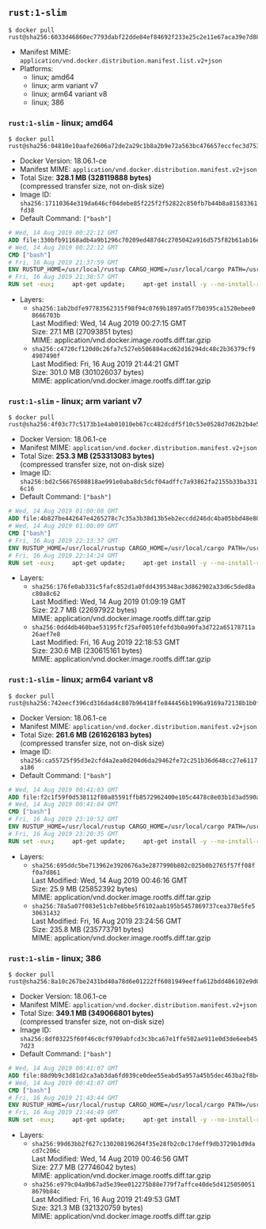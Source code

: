 ## `rust:1-slim`

```console
$ docker pull rust@sha256:6033d46860ec7793dabf22dde84ef84692f233e25c2e11e67aca39e7d88b3e03
```

-	Manifest MIME: `application/vnd.docker.distribution.manifest.list.v2+json`
-	Platforms:
	-	linux; amd64
	-	linux; arm variant v7
	-	linux; arm64 variant v8
	-	linux; 386

### `rust:1-slim` - linux; amd64

```console
$ docker pull rust@sha256:04810e10aafe2606a72de2a29c1b8a2b9e72a563bc476657eccfec3d75383e88
```

-	Docker Version: 18.06.1-ce
-	Manifest MIME: `application/vnd.docker.distribution.manifest.v2+json`
-	Total Size: **328.1 MB (328119888 bytes)**  
	(compressed transfer size, not on-disk size)
-	Image ID: `sha256:17110364e319da646cf04debe85f225f2f52822c850fb7b44b8a81583361fd38`
-	Default Command: `["bash"]`

```dockerfile
# Wed, 14 Aug 2019 00:22:12 GMT
ADD file:330bfb91168adb4a9b1296c70209ed487d4c2705042a916d575f82b61ab16e61 in / 
# Wed, 14 Aug 2019 00:22:12 GMT
CMD ["bash"]
# Fri, 16 Aug 2019 21:37:59 GMT
ENV RUSTUP_HOME=/usr/local/rustup CARGO_HOME=/usr/local/cargo PATH=/usr/local/cargo/bin:/usr/local/sbin:/usr/local/bin:/usr/sbin:/usr/bin:/sbin:/bin RUST_VERSION=1.37.0
# Fri, 16 Aug 2019 21:38:57 GMT
RUN set -eux;     apt-get update;     apt-get install -y --no-install-recommends         ca-certificates         gcc         libc6-dev         wget         ;     dpkgArch="$(dpkg --print-architecture)";     case "${dpkgArch##*-}" in         amd64) rustArch='x86_64-unknown-linux-gnu'; rustupSha256='a46fe67199b7bcbbde2dcbc23ae08db6f29883e260e23899a88b9073effc9076' ;;         armhf) rustArch='armv7-unknown-linux-gnueabihf'; rustupSha256='6af5abbbae02e13a9acae29593ec58116ab0e3eb893fa0381991e8b0934caea1' ;;         arm64) rustArch='aarch64-unknown-linux-gnu'; rustupSha256='51862e576f064d859546cca5f3d32297092a850861e567327422e65b60877a1b' ;;         i386) rustArch='i686-unknown-linux-gnu'; rustupSha256='91456c3e6b2a3067914b3327f07bc182e2a27c44bff473263ba81174884182be' ;;         *) echo >&2 "unsupported architecture: ${dpkgArch}"; exit 1 ;;     esac;     url="https://static.rust-lang.org/rustup/archive/1.18.3/${rustArch}/rustup-init";     wget "$url";     echo "${rustupSha256} *rustup-init" | sha256sum -c -;     chmod +x rustup-init;     ./rustup-init -y --no-modify-path --default-toolchain $RUST_VERSION;     rm rustup-init;     chmod -R a+w $RUSTUP_HOME $CARGO_HOME;     rustup --version;     cargo --version;     rustc --version;     apt-get remove -y --auto-remove         wget         ;     rm -rf /var/lib/apt/lists/*;
```

-	Layers:
	-	`sha256:1ab2bdfe97783562315f98f94c0769b1897a05f7b0395ca1520ebee08666703b`  
		Last Modified: Wed, 14 Aug 2019 00:27:15 GMT  
		Size: 27.1 MB (27093851 bytes)  
		MIME: application/vnd.docker.image.rootfs.diff.tar.gzip
	-	`sha256:c4720cf120d0c26fa7c527eb506884acd62d16294dc48c2b36379cf94907490f`  
		Last Modified: Fri, 16 Aug 2019 21:44:21 GMT  
		Size: 301.0 MB (301026037 bytes)  
		MIME: application/vnd.docker.image.rootfs.diff.tar.gzip

### `rust:1-slim` - linux; arm variant v7

```console
$ docker pull rust@sha256:4f03c77c5173b1e4ab01010eb67cc482dcdf5f10c53e0528d7d62b2b4e516980
```

-	Docker Version: 18.06.1-ce
-	Manifest MIME: `application/vnd.docker.distribution.manifest.v2+json`
-	Total Size: **253.3 MB (253313083 bytes)**  
	(compressed transfer size, not on-disk size)
-	Image ID: `sha256:bd2c56676508818ae991e0aba8dc5dcf04adffc7a93862fa2155b33ba3316c16`
-	Default Command: `["bash"]`

```dockerfile
# Wed, 14 Aug 2019 01:00:08 GMT
ADD file:4b827be442647e4265278c7c35a3b38d13b5eb2eccdd246dc4ba05bbd48e8079 in / 
# Wed, 14 Aug 2019 01:00:09 GMT
CMD ["bash"]
# Fri, 16 Aug 2019 22:13:37 GMT
ENV RUSTUP_HOME=/usr/local/rustup CARGO_HOME=/usr/local/cargo PATH=/usr/local/cargo/bin:/usr/local/sbin:/usr/local/bin:/usr/sbin:/usr/bin:/sbin:/bin RUST_VERSION=1.37.0
# Fri, 16 Aug 2019 22:14:24 GMT
RUN set -eux;     apt-get update;     apt-get install -y --no-install-recommends         ca-certificates         gcc         libc6-dev         wget         ;     dpkgArch="$(dpkg --print-architecture)";     case "${dpkgArch##*-}" in         amd64) rustArch='x86_64-unknown-linux-gnu'; rustupSha256='a46fe67199b7bcbbde2dcbc23ae08db6f29883e260e23899a88b9073effc9076' ;;         armhf) rustArch='armv7-unknown-linux-gnueabihf'; rustupSha256='6af5abbbae02e13a9acae29593ec58116ab0e3eb893fa0381991e8b0934caea1' ;;         arm64) rustArch='aarch64-unknown-linux-gnu'; rustupSha256='51862e576f064d859546cca5f3d32297092a850861e567327422e65b60877a1b' ;;         i386) rustArch='i686-unknown-linux-gnu'; rustupSha256='91456c3e6b2a3067914b3327f07bc182e2a27c44bff473263ba81174884182be' ;;         *) echo >&2 "unsupported architecture: ${dpkgArch}"; exit 1 ;;     esac;     url="https://static.rust-lang.org/rustup/archive/1.18.3/${rustArch}/rustup-init";     wget "$url";     echo "${rustupSha256} *rustup-init" | sha256sum -c -;     chmod +x rustup-init;     ./rustup-init -y --no-modify-path --default-toolchain $RUST_VERSION;     rm rustup-init;     chmod -R a+w $RUSTUP_HOME $CARGO_HOME;     rustup --version;     cargo --version;     rustc --version;     apt-get remove -y --auto-remove         wget         ;     rm -rf /var/lib/apt/lists/*;
```

-	Layers:
	-	`sha256:176fe0ab331c5fafc852d1a0fdd4395348ac3d862902a33d6c5ded8ac80a8c62`  
		Last Modified: Wed, 14 Aug 2019 01:09:19 GMT  
		Size: 22.7 MB (22697922 bytes)  
		MIME: application/vnd.docker.image.rootfs.diff.tar.gzip
	-	`sha256:0dd4db460bae53195fcf25af00510fefd3b0a90fa3d722a65178711a26aef7e8`  
		Last Modified: Fri, 16 Aug 2019 22:18:53 GMT  
		Size: 230.6 MB (230615161 bytes)  
		MIME: application/vnd.docker.image.rootfs.diff.tar.gzip

### `rust:1-slim` - linux; arm64 variant v8

```console
$ docker pull rust@sha256:742eecf396cd316dad4c807b96418ffe844456b1996a9169a72138b1b0fa1c78
```

-	Docker Version: 18.06.1-ce
-	Manifest MIME: `application/vnd.docker.distribution.manifest.v2+json`
-	Total Size: **261.6 MB (261626183 bytes)**  
	(compressed transfer size, not on-disk size)
-	Image ID: `sha256:ca55725f95d3e2cfd4a2ea0d204d6da29462fe72c251b36d648cc27e6117a186`
-	Default Command: `["bash"]`

```dockerfile
# Wed, 14 Aug 2019 00:41:03 GMT
ADD file:f2c1f59f0d538112f80a85591ffb8572962400e105c4478c8e03b1d3ad590ac7 in / 
# Wed, 14 Aug 2019 00:41:04 GMT
CMD ["bash"]
# Fri, 16 Aug 2019 23:19:52 GMT
ENV RUSTUP_HOME=/usr/local/rustup CARGO_HOME=/usr/local/cargo PATH=/usr/local/cargo/bin:/usr/local/sbin:/usr/local/bin:/usr/sbin:/usr/bin:/sbin:/bin RUST_VERSION=1.37.0
# Fri, 16 Aug 2019 23:20:35 GMT
RUN set -eux;     apt-get update;     apt-get install -y --no-install-recommends         ca-certificates         gcc         libc6-dev         wget         ;     dpkgArch="$(dpkg --print-architecture)";     case "${dpkgArch##*-}" in         amd64) rustArch='x86_64-unknown-linux-gnu'; rustupSha256='a46fe67199b7bcbbde2dcbc23ae08db6f29883e260e23899a88b9073effc9076' ;;         armhf) rustArch='armv7-unknown-linux-gnueabihf'; rustupSha256='6af5abbbae02e13a9acae29593ec58116ab0e3eb893fa0381991e8b0934caea1' ;;         arm64) rustArch='aarch64-unknown-linux-gnu'; rustupSha256='51862e576f064d859546cca5f3d32297092a850861e567327422e65b60877a1b' ;;         i386) rustArch='i686-unknown-linux-gnu'; rustupSha256='91456c3e6b2a3067914b3327f07bc182e2a27c44bff473263ba81174884182be' ;;         *) echo >&2 "unsupported architecture: ${dpkgArch}"; exit 1 ;;     esac;     url="https://static.rust-lang.org/rustup/archive/1.18.3/${rustArch}/rustup-init";     wget "$url";     echo "${rustupSha256} *rustup-init" | sha256sum -c -;     chmod +x rustup-init;     ./rustup-init -y --no-modify-path --default-toolchain $RUST_VERSION;     rm rustup-init;     chmod -R a+w $RUSTUP_HOME $CARGO_HOME;     rustup --version;     cargo --version;     rustc --version;     apt-get remove -y --auto-remove         wget         ;     rm -rf /var/lib/apt/lists/*;
```

-	Layers:
	-	`sha256:695ddc5be713962e3920676a3e2877990b802c025b0b2765f57ff08ff0a7d861`  
		Last Modified: Wed, 14 Aug 2019 00:46:16 GMT  
		Size: 25.9 MB (25852392 bytes)  
		MIME: application/vnd.docker.image.rootfs.diff.tar.gzip
	-	`sha256:78a5a07f083e51cb7e8bbe5f6102aab195b5457869737cea378e5fe530631432`  
		Last Modified: Fri, 16 Aug 2019 23:24:56 GMT  
		Size: 235.8 MB (235773791 bytes)  
		MIME: application/vnd.docker.image.rootfs.diff.tar.gzip

### `rust:1-slim` - linux; 386

```console
$ docker pull rust@sha256:8a10c267be2431bd40a78d6e01222ff6081949eeffa612bdd486102e9d02c7af
```

-	Docker Version: 18.06.1-ce
-	Manifest MIME: `application/vnd.docker.distribution.manifest.v2+json`
-	Total Size: **349.1 MB (349066801 bytes)**  
	(compressed transfer size, not on-disk size)
-	Image ID: `sha256:8df03225f60f46c0cf9709abfcd3c3bca67e1ffe502ae911e0d3de6eeb457d23`
-	Default Command: `["bash"]`

```dockerfile
# Wed, 14 Aug 2019 00:41:07 GMT
ADD file:88d9b9c3d81d2ca3ab3da6fd039ce0dee55eabd5a957a45b5dec463ba2f8b465 in / 
# Wed, 14 Aug 2019 00:41:07 GMT
CMD ["bash"]
# Fri, 16 Aug 2019 21:43:44 GMT
ENV RUSTUP_HOME=/usr/local/rustup CARGO_HOME=/usr/local/cargo PATH=/usr/local/cargo/bin:/usr/local/sbin:/usr/local/bin:/usr/sbin:/usr/bin:/sbin:/bin RUST_VERSION=1.37.0
# Fri, 16 Aug 2019 21:44:49 GMT
RUN set -eux;     apt-get update;     apt-get install -y --no-install-recommends         ca-certificates         gcc         libc6-dev         wget         ;     dpkgArch="$(dpkg --print-architecture)";     case "${dpkgArch##*-}" in         amd64) rustArch='x86_64-unknown-linux-gnu'; rustupSha256='a46fe67199b7bcbbde2dcbc23ae08db6f29883e260e23899a88b9073effc9076' ;;         armhf) rustArch='armv7-unknown-linux-gnueabihf'; rustupSha256='6af5abbbae02e13a9acae29593ec58116ab0e3eb893fa0381991e8b0934caea1' ;;         arm64) rustArch='aarch64-unknown-linux-gnu'; rustupSha256='51862e576f064d859546cca5f3d32297092a850861e567327422e65b60877a1b' ;;         i386) rustArch='i686-unknown-linux-gnu'; rustupSha256='91456c3e6b2a3067914b3327f07bc182e2a27c44bff473263ba81174884182be' ;;         *) echo >&2 "unsupported architecture: ${dpkgArch}"; exit 1 ;;     esac;     url="https://static.rust-lang.org/rustup/archive/1.18.3/${rustArch}/rustup-init";     wget "$url";     echo "${rustupSha256} *rustup-init" | sha256sum -c -;     chmod +x rustup-init;     ./rustup-init -y --no-modify-path --default-toolchain $RUST_VERSION;     rm rustup-init;     chmod -R a+w $RUSTUP_HOME $CARGO_HOME;     rustup --version;     cargo --version;     rustc --version;     apt-get remove -y --auto-remove         wget         ;     rm -rf /var/lib/apt/lists/*;
```

-	Layers:
	-	`sha256:99d63bb2f627c130208196264f35e28fb2c0c17deff9db3729b1d9dacd7c206c`  
		Last Modified: Wed, 14 Aug 2019 00:46:56 GMT  
		Size: 27.7 MB (27746042 bytes)  
		MIME: application/vnd.docker.image.rootfs.diff.tar.gzip
	-	`sha256:e979c04a9b67ad5e39ee012275b88e779f7affce40de5d41250500518679b84c`  
		Last Modified: Fri, 16 Aug 2019 21:49:53 GMT  
		Size: 321.3 MB (321320759 bytes)  
		MIME: application/vnd.docker.image.rootfs.diff.tar.gzip
